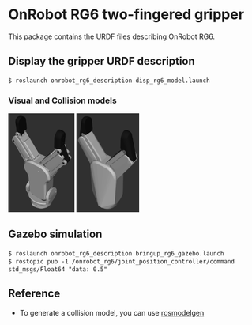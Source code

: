 # OnRobot RG6 two-fingered gripper

This package contains the URDF files describing OnRobot RG6.

## Display the gripper URDF description
```
$ roslaunch onrobot_rg6_description disp_rg6_model.launch 
```

### Visual and Collision models
<img src="images/visual.png" height="200"> <img src="images/collision.png" height="200">  

## Gazebo simulation
```
$ roslaunch onrobot_rg6_description bringup_rg6_gazebo.launch
$ rostopic pub -1 /onrobot_rg6/joint_position_controller/command std_msgs/Float64 "data: 0.5"
```

## Reference
- To generate a collision model, you can use [rosmodelgen](https://github.com/takuya-ki/rosmodelgen)
